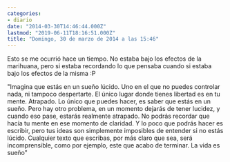 ```yaml
---
categories:
- diario
date: "2014-03-30T14:46:44.000Z"
lastmod: "2019-06-11T18:16:51.000Z"
title: "Domingo, 30 de marzo de 2014 a las 15:46"
---
```


Esto se me ocurrió hace un tiempo. No estaba bajo los efectos de la marihuana, pero si estaba recordando lo que pensaba cuando si estaba bajo los efectos de la misma :P


"Imagina que estás en un sueño lúcido. Uno en el que no puedes controlar nada, ni tampoco despertarte. El único lugar donde tienes libertad es en tu mente. Atrapado. Lo único que puedes hacer, es saber que estás en un sueño. Pero hay otro problema, en un momento dejarás de tener lucidez, y cuando eso pase, estarás realmente atrapado. No podrás recordar que hacía tu mente en ese momento de claridad. Y lo poco que podrás hacer es escribir, pero tus ideas son simplemente imposibles de entender si no estás lúcido. Cualquier texto que escribas, por más claro que sea, será incomprensible, como por ejemplo, este que acabo de terminar. La vida es sueño"